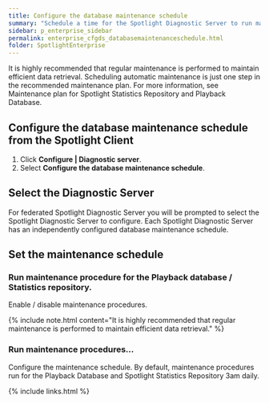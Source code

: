 ```yaml
---
title: Configure the database maintenance schedule
summary: "Schedule a time for the Spotlight Diagnostic Server to run maintenance procedures for the Playback Database and Spotlight Statistics Repository."
sidebar: p_enterprise_sidebar
permalink: enterprise_cfgds_databasemaintenanceschedule.html
folder: SpotlightEnterprise
---
```



It is highly recommended that regular maintenance is performed to maintain efficient data retrieval. Scheduling automatic maintenance is just one step in the recommended maintenance plan. For more information, see Maintenance plan for Spotlight Statistics Repository and Playback Database.

## Configure the database maintenance schedule from the Spotlight Client

1. Click **Configure \| Diagnostic server**.
2. Select **Configure the database maintenance schedule**.

## Select the Diagnostic Server

For federated Spotlight Diagnostic Server you will be prompted to select the Spotlight Diagnostic Server to configure. Each Spotlight Diagnostic Server has an independently configured database maintenance schedule.

## Set the maintenance schedule

### Run maintenance procedure for the Playback database / Statistics repository.

Enable / disable maintenance procedures.

{% include note.html content="It is highly recommended that regular maintenance is performed to maintain efficient data retrieval." %}


### Run maintenance procedures…

Configure the maintenance schedule. By default, maintenance procedures run for the Playback Database and Spotlight Statistics Repository 3am daily.

{% include links.html %}
